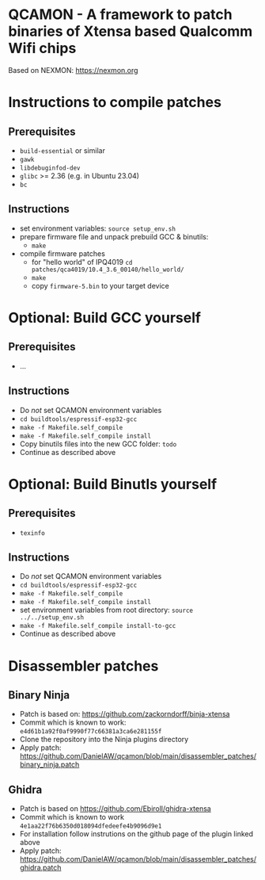 # QCAMON - A framework to patch binaries of Xtensa based Qualcomm Wifi chips
Based on NEXMON: https://nexmon.org

# Instructions to compile patches
## Prerequisites
* `build-essential` or similar
* `gawk`
* `libdebuginfod-dev`
* `glibc` >= 2.36 (e.g. in Ubuntu 23.04)
* `bc`
## Instructions
* set environment variables: `source setup_env.sh`
* prepare firmware file and unpack prebuild GCC & binutils:
  * `make`
* compile firmware patches
  * for "hello world" of IPQ4019 `cd patches/qca4019/10.4_3.6_00140/hello_world/`
  * `make`
  * copy `firmware-5.bin` to your target device

# Optional: Build GCC yourself
## Prerequisites
* ...
## Instructions
* Do _not_ set QCAMON environment variables
* `cd buildtools/espressif-esp32-gcc`
* `make -f Makefile.self_compile`
* `make -f Makefile.self_compile install`
* Copy binutils files into the new GCC folder: `todo`
* Continue as described above

# Optional: Build Binutls yourself
## Prerequisites
* `texinfo`
## Instructions
* Do _not_ set QCAMON environment variables
* `cd buildtools/espressif-esp32-gcc`
* `make -f Makefile.self_compile`
* `make -f Makefile.self_compile install`
* set environment variables from root directory: `source ../../setup_env.sh`
* `make -f Makefile.self_compile install-to-gcc`
* Continue as described above

# Disassembler patches
## Binary Ninja
* Patch is based on: https://github.com/zackorndorff/binja-xtensa
* Commit which is known to work: `e4d61b1a92f0af9990f77c66381a3ca6e281155f`
* Clone the repository into the Ninja plugins directory
* Apply patch: https://github.com/DanielAW/qcamon/blob/main/disassembler_patches/binary_ninja.patch

## Ghidra
* Patch is based on https://github.com/Ebiroll/ghidra-xtensa
* Commit which is known to work `4e1aa22f76b6350d018094dfedeefe4b9096d9e1`
* For installation follow instrutions on the github page of the plugin linked above
* Apply patch: https://github.com/DanielAW/qcamon/blob/main/disassembler_patches/ghidra.patch
